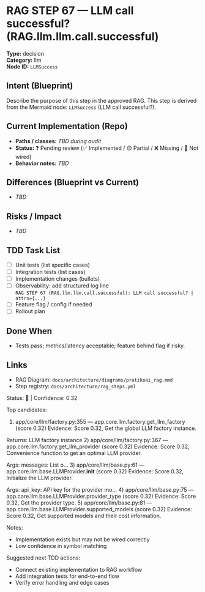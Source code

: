 # RAG STEP 67 — LLM call successful? (RAG.llm.llm.call.successful)

**Type:** decision  
**Category:** llm  
**Node ID:** `LLMSuccess`

## Intent (Blueprint)
Describe the purpose of this step in the approved RAG. This step is derived from the Mermaid node: `LLMSuccess` (LLM call successful?).

## Current Implementation (Repo)
- **Paths / classes:** _TBD during audit_
- **Status:** ❓ Pending review (✅ Implemented / 🟡 Partial / ❌ Missing / 🔌 Not wired)
- **Behavior notes:** _TBD_

## Differences (Blueprint vs Current)
- _TBD_

## Risks / Impact
- _TBD_

## TDD Task List
- [ ] Unit tests (list specific cases)
- [ ] Integration tests (list cases)
- [ ] Implementation changes (bullets)
- [ ] Observability: add structured log line  
  `RAG STEP 67 (RAG.llm.llm.call.successful): LLM call successful? | attrs={...}`
- [ ] Feature flag / config if needed
- [ ] Rollout plan

## Done When
- Tests pass; metrics/latency acceptable; feature behind flag if risky.

## Links
- RAG Diagram: `docs/architecture/diagrams/pratikoai_rag.mmd`
- Step registry: `docs/architecture/rag_steps.yml`


<!-- AUTO-AUDIT:BEGIN -->
Status: 🔌  |  Confidence: 0.32

Top candidates:
1) app/core/llm/factory.py:355 — app.core.llm.factory.get_llm_factory (score 0.32)
   Evidence: Score 0.32, Get the global LLM factory instance.

Returns:
    LLM factory instance
2) app/core/llm/factory.py:367 — app.core.llm.factory.get_llm_provider (score 0.32)
   Evidence: Score 0.32, Convenience function to get an optimal LLM provider.

Args:
    messages: List o...
3) app/core/llm/base.py:61 — app.core.llm.base.LLMProvider.__init__ (score 0.32)
   Evidence: Score 0.32, Initialize the LLM provider.

Args:
    api_key: API key for the provider
    mo...
4) app/core/llm/base.py:75 — app.core.llm.base.LLMProvider.provider_type (score 0.32)
   Evidence: Score 0.32, Get the provider type.
5) app/core/llm/base.py:81 — app.core.llm.base.LLMProvider.supported_models (score 0.32)
   Evidence: Score 0.32, Get supported models and their cost information.

Notes:
- Implementation exists but may not be wired correctly
- Low confidence in symbol matching

Suggested next TDD actions:
- Connect existing implementation to RAG workflow
- Add integration tests for end-to-end flow
- Verify error handling and edge cases
<!-- AUTO-AUDIT:END -->